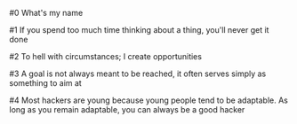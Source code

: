 #0 What's my name

#1 If you spend too much time thinking about a thing, you'll never get it done

#2 To hell with circumstances; I create opportunities

#3 A goal is not always meant to be reached, it often serves simply as something to aim at

#4 Most hackers are young because young people tend to be adaptable. As long as you remain adaptable, you can always be a good hacker

